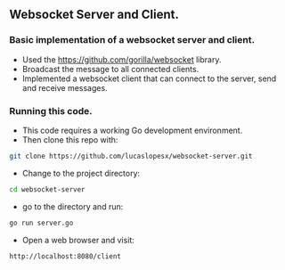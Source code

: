 ## Websocket Server and Client.

### Basic implementation of a websocket server and client.
- Used the https://github.com/gorilla/websocket library.
- Broadcast the message to all connected clients.
- Implemented a websocket client that can connect to the server, send and receive messages.

### Running this code.
- This code requires a working Go development environment.
- Then clone this repo with:
```bash
git clone https://github.com/lucaslopesx/websocket-server.git
```
- Change to the project directory:
```bash
cd websocket-server
```
- go to the directory and run:
```bash
go run server.go
```
- Open a web browser and visit:
```
http://localhost:8080/client
```

